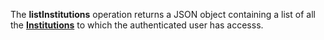 The **listInstitutions** operation returns a JSON object containing a list of all the [**Institutions**](#tag/institutions) to which the authenticated user has accesss.
